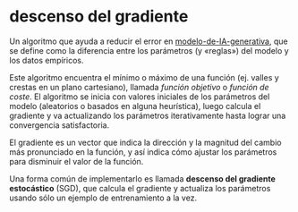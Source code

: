 # descenso del gradiente

Un algoritmo que ayuda a reducir el error en [modelo-de-IA-generativa](modelo-de-IA-generativa.md), que se define como la diferencia entre los parámetros (y «reglas») del modelo y los datos empíricos.

Este algoritmo encuentra el mínimo o máximo de una función (ej. valles y crestas en un plano cartesiano), llamada *función objetivo* o *función de coste*. El algoritmo se inicia con valores iniciales de los parámetros del modelo (aleatorios o basados en alguna heurística), luego calcula el gradiente y va actualizando los parámetros iterativamente hasta lograr una convergencia satisfactoria.

El gradiente es un vector que indica la dirección y la magnitud del cambio más pronunciado en la función, y así indica cómo ajustar los parámetros para disminuir el valor de la función.

Una forma común de implementarlo es llamada **descenso del gradiente estocástico** (SGD), que calcula el gradiente y actualiza los parámetros usando sólo un ejemplo de entrenamiento a la vez.
